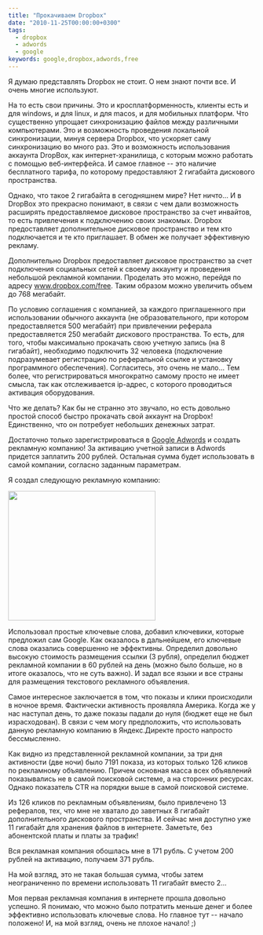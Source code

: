 ```yaml
---
title: "Прокачиваем Dropbox"
date: "2010-11-25T00:00:00+0300"
tags:
  - dropbox
  - adwords
  - google
keywords: google,dropbox,adwords,free
---
```

Я думаю представлять Dropbox не стоит. О нем знают почти все. И очень многие используют.

На то есть свои причины. Это и кросплатформенность, клиенты есть и для windows, и для linux, и для macos, и для мобильных платформ. Что существенно упрощает синхронизацию файлов между различными компьютерами. Это и возможность проведения локальной синхронизации, минуя сервера Dropbox, что ускоряет саму синхронизацию во много раз. Это и возможность использования аккаунта DropBox, как интернет-хранилища, с которым можно работать с помощью веб-интерфейса. И самое главное -- это наличие бесплатного тарифа, по которому предоставляют 2 гигабайта дискового пространства.

Однако, что такое 2 гигабайта в сегодняшнем мире? Нет ничто... И в DropBox это прекрасно понимают, в связи с чем дали возможность расширять предоставляемое дисковое пространство за счет инвайтов, то есть привлечения к подключению своих знакомых. Dropbox предоставляет дополнительное дисковое пространство и тем кто подключается и те кто приглашает. В обмен же получает эффективную рекламу.

Дополнительно Dropbox предоставляет дисковое пространство за счет подключения социальных сетей к своему аккаунту и проведения небольшой рекламной компании. Проделать это можно, перейдя по адресу <a href="https://www.dropbox.com/free" rel="nofollow">www.dropbox.com/free</a>. Таким образом можно увеличить объем до 768 мегабайт.

По условию соглашения с компанией, за каждого приглашенного при использовании обычного аккаунта (не образовательного, при котором предоставляется 500 мегабайт) при привлечении реферала предоставляется 250 мегабайт дискового пространства. То есть, для того, чтобы максимально прокачать свою учетную запись (на 8 гигабайт), необходимо подключить 32 человека (подключение подразумевает регистрацию по реферальной ссылке и установку программного обеспечения). Согласитесь, это очень не мало... Тем более, что регистрироваться многократно самому просто не имеет смысла, так как отслеживается ip-адрес, с которого проводиться активация оборудования.

Что же делать? Как бы не странно это звучало, но есть довольно простой способ быстро прокачать свой аккаунт на Dropbox! Единственно, что он потребует небольших денежных затрат.

Достаточно только зарегистрироваться в <a href="https://adwords.google.com" rel="nofollow">Google Adwords</a> и создать рекламную компанию! За активацию учетной записи в Adwords придется заплатить 200 рублей. Остальная сумма будет использовать в самой компании, согласно заданным параметрам.

Я создал следующую рекламную компанию:

<a href="https://static.juev.org/2010/11/Adwords.png"><img src="https://static.juev.org/2010/11/Adwords-300x264.png" alt="" title="Adwords" width="300" height="264" class="aligncenter size-medium wp-image-1283" /></a>

Использовал простые ключевые слова, добавил ключевики, которые предложил сам Google. Как оказалось в дальнейшем, его ключевые слова оказались совершенно не эффективны. Определил довольно высокую стоимость размещения ссылки (3 рубля), определил бюджет рекламной компании в 60 рублей на день (можно было больше, но в итоге оказалось, что не суть важно). И задал все языки и все страны для размещения текстового рекламного объявления.

Самое интересное заключается в том, что показы и клики происходили в ночное время. Фактически активность проявляла Америка. Когда же у нас наступал день, то даже показы падали до нуля (бюджет еще не был израсходован). В связи с чем могу предположить, что использовать данную рекламную компанию в Яндекс.Директе просто напросто бессмысленно.

Как видно из представленной рекламной компании, за три дня активности (две ночи) было 7191 показа, из которых только 126 кликов по рекламному объявлению. Причем основная масса всех объявлений показывались не в самой поисковой системе, а на сторонних ресурсах. Однако показатель CTR на порядки выше в самой поисковой системе.

Из 126 кликов по рекламным объявлениям, было привлечено 13 рефералов, тех, что мне не хватало до заветных 8 гигабайт дополнительного дискового пространства. И сейчас мня доступно уже 11 гигабайт для хранения файлов в интернете. Заметьте, без абонентской платы и платы за трафик!

Вся рекламная компания обошлась мне в 171 рубль. С учетом 200 рублей на активацию, получаем 371 рубль.

На мой взгляд, это не такая большая сумма, чтобы затем неограниченно по времени использовать 11 гигабайт вместо 2...

Моя первая рекламная компания в интернете прошла довольно успешно. Я понимаю, что можно было потратить меньше денег и более эффективно использовать ключевые слова. Но главное тут -- начало положено! И, на мой взгляд, очень не плохое начало! ;)
